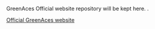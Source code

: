 GreenAces Official website repository will be kept here. .


<a href="https://greenaces.site" target="_blank">Official GreenAces website</a>
